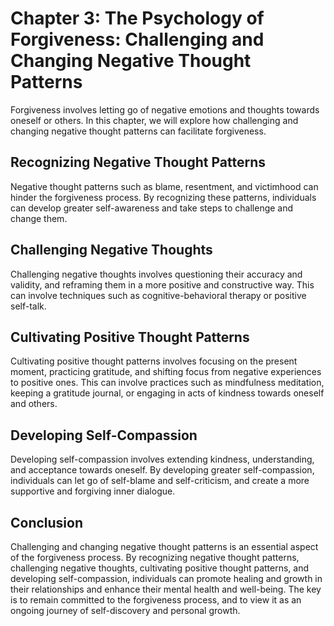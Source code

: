 Chapter 3: The Psychology of Forgiveness: Challenging and Changing Negative Thought Patterns
============================================================================================

Forgiveness involves letting go of negative emotions and thoughts towards oneself or others. In this chapter, we will explore how challenging and changing negative thought patterns can facilitate forgiveness.

Recognizing Negative Thought Patterns
-------------------------------------

Negative thought patterns such as blame, resentment, and victimhood can hinder the forgiveness process. By recognizing these patterns, individuals can develop greater self-awareness and take steps to challenge and change them.

Challenging Negative Thoughts
-----------------------------

Challenging negative thoughts involves questioning their accuracy and validity, and reframing them in a more positive and constructive way. This can involve techniques such as cognitive-behavioral therapy or positive self-talk.

Cultivating Positive Thought Patterns
-------------------------------------

Cultivating positive thought patterns involves focusing on the present moment, practicing gratitude, and shifting focus from negative experiences to positive ones. This can involve practices such as mindfulness meditation, keeping a gratitude journal, or engaging in acts of kindness towards oneself and others.

Developing Self-Compassion
--------------------------

Developing self-compassion involves extending kindness, understanding, and acceptance towards oneself. By developing greater self-compassion, individuals can let go of self-blame and self-criticism, and create a more supportive and forgiving inner dialogue.

Conclusion
----------

Challenging and changing negative thought patterns is an essential aspect of the forgiveness process. By recognizing negative thought patterns, challenging negative thoughts, cultivating positive thought patterns, and developing self-compassion, individuals can promote healing and growth in their relationships and enhance their mental health and well-being. The key is to remain committed to the forgiveness process, and to view it as an ongoing journey of self-discovery and personal growth.


